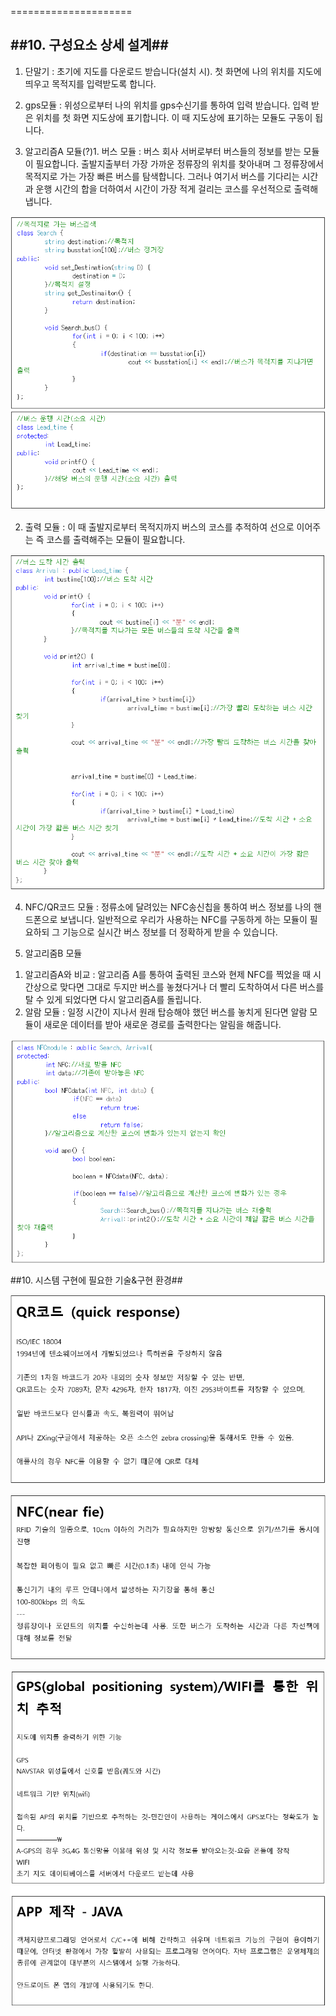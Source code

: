 =====================

##10. 구성요소 상세 설계##
---------------------

1) 단말기 : 초기에 지도를 다운로드 받습니다(설치 시). 첫 화면에 나의 위치를 지도에 띄우고 목적지를 입력받도록 합니다. 

2) gps모듈 : 위성으로부터 나의 위치를 gps수신기를 통하여 입력 받습니다. 입력 받은 위치를 첫 화면 지도상에 표기합니다. 이 때 지도상에 표기하는 모듈도 구동이 됩니다.

3) 알고리즘A 모듈(?)1. 버스 모듈 : 버스 회사 서버로부터 버스들의 정보를 받는 모듈이 필요합니다. 출발지출부터 가장 가까운 정류장의 위치를 찾아내며 그 정류장에서 목적지로 가는 가장 빠른 버스를 탐색합니다. 그러나 여기서 버스를 기다리는 시간과 운행 시간의 합을 더하여서 시간이 가장 적게 걸리는 코스를 우선적으로 출력해 냅니다.

![picture](https://github.com/dlatpwjd26/planets/blob/master/%EC%BA%A1%EC%B2%98.PNG)



2. 출력 모듈 : 이 때 출발지로부터 목적지까지 버스의 코스를 추적하여 선으로 이어주는 즉 코스를 출력해주는 모듈이 필요합니다.

![picture](https://github.com/dlatpwjd26/planets/blob/master/%EC%BA%A1%EC%B2%982.PNG)


4) NFC/QR코드 모듈 : 정류소에 달려있는 NFC송신칩을 통하여 버스 정보를 나의 핸드폰으로 보냅니다. 일반적으로 우리가 사용하는 NFC를 구동하게 하는 모듈이 필요하되 그 기능으로 실시간 버스 정보를 더 정확하게 받을 수 있습니다.

5) 알고리줌B 모듈
  1. 알고리즘A와 비교 : 알고리즘 A를 통하여 출력된 코스와 현제 NFC를 찍었을 때 시간상으로 맞다면 그대로 두지만 버스를 놓쳤다거나 더 빨리 도착하여서 다른 버스를 탈 수 있게 되었다면 다시 알고리즘A를 돌립니다.
  2. 알람 모듈 : 일정 시간이 지나서 원래 탑승해야 했던 버스를 놓치게 된다면 알람 모듈이 새로운 데이터를 받아 새로운 경로를 출력한다는 알림을 해줍니다.

![picture](https://github.com/dlatpwjd26/planets/blob/master/%EC%BA%A1%EC%B2%983.PNG)

##10. 시스템 구현에 필요한 기술&구현 환경##

![picture](https://github.com/dlatpwjd26/planets/blob/master/%EC%BA%A1%EC%B2%984.PNG)

![picture](https://github.com/dlatpwjd26/planets/blob/master/%EC%BA%A1%EC%B2%985.PNG)

![picture](https://github.com/dlatpwjd26/planets/blob/master/%EC%BA%A1%EC%B2%986.PNG)
